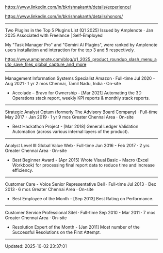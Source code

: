 
https://www.linkedin.com/in/bkrishnakanth/details/experience/

https://www.linkedin.com/in/bkrishnakanth/details/honors/

---

Two Plugins in the Top 5 Plugins List (Q1 2025)
Issued by Amplenote · Jan 2025
Associated with Freelance | Self-Employed

My "Task Manager Pro" and "Gemini AI Plugins", were ranked by Amplenote users installation and interaction for the top 3 and 5 respectively.

https://www.amplenote.com/blog/q1_2025_product_roundup_slash_menu_auto_save_files_global_capture_and_more

---

Management Information Systems Specialist
Amazon · Full-time
Jul 2020 - Aug 2021 · 1 yr 2 mos
Chennai, Tamil Nadu, India · On-site

- Accolade – Bravo for Ownership - [Mar 2021]
Automating the 3D Operations stack report, weekly KPI reports & monthly stack reports.

---

Strategic Analyst
Optum (formerly The Advisory Board Company) · Full-time
May 2017 - Jan 2019 · 1 yr 9 mos
Greater Chennai Area · On-site

- Best Hackathon Project - [Mar 2018]
General Ledger Validation Automation (across various internal layers of the product).

---

Analyst Level III
Global Value Web · Full-time
Jun 2016 - Feb 2017 · 2 yrs
Greater Chennai Area · On-site

- Best Beginner Award - [Apr 2015]
Wrote Visual Basic - Macro (Excel Workbook) for processing final report data to reduce time and increase efficiency.

---

Customer Care - Voice Senior Representative
Dell · Full-time
Jul 2013 - Dec 2013 · 6 mos
Greater Chennai Area · On-site

- Best Employee of the Month - [Sep 2013]
Best Rating on Performance.

---

Customer Service Professional
Sitel · Full-time
Sep 2010 - Mar 2011 · 7 mos
Greater Chennai Area · On-site

- Resolution Expert of the Month - [Jan 2011]
Most number of the Successful Resolutions on the First Attempt.

---

Updated: 2025-10-02 23:37:01